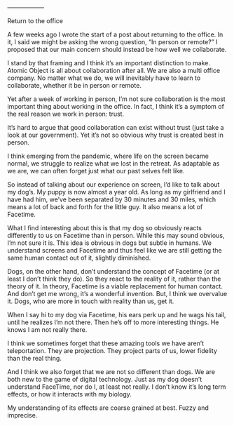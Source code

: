—————— 

Return to the office

A few weeks ago I wrote the start of a post about returning to the office. In it, I said we might be asking the wrong question, “In person or remote?” I proposed that our main concern should instead be how well we collaborate. 

I stand by that framing and I think it’s an important distinction to make. Atomic Object is all about collaboration after all. We are also a multi office company. No matter what we do, we will inevitably have to learn to collaborate, whether it be in person or remote. 

Yet after a week of working in person, I’m not sure collaboration is the most important thing about working in the office. In fact, I think it’s a symptom of the real reason we work in person: trust. 

It’s hard to argue that good collaboration can exist without trust (just take a look at our government). Yet it’s not so obvious why trust is created best in person. 

I think emerging from the pandemic, where life on the screen became normal, we struggle to realize what we lost in the retreat. As adaptable as we are, we can often forget just what our past selves felt like. 

So instead of talking about our experience on screen, I’d like to talk about my dog’s. My puppy is now almost a year old. As long as my girlfriend and I have had him, we’ve been separated by 30 minutes and 30 miles, which means a lot of back and forth for the little guy. It also means a lot of Facetime. 

What I find interesting about this is that my dog so obviously reacts differently to us on Facetime than in person. While this may sound obvious, I’m not sure it is. This idea is obvious in dogs but subtle in humans. We understand screens and Facetime and thus feel like we are still getting the same human contact out of it, slightly diminished. 

Dogs, on the other hand, don’t understand the concept of Facetime (or at least I don’t think they do). So they react to the reality of it, rather than the theory of it. In theory, Facetime is a viable replacement for human contact. And don’t get me wrong, it’s a wonderful invention. But, I think we overvalue it. Dogs, who are more in touch with reality than us, get it. 

When I say hi to my dog via Facetime, his ears perk up and he wags his tail, until he realizes I’m not there. Then he’s off to more interesting things. He knows I am not really there. 

I think we sometimes forget that these amazing tools we have aren’t teleportation. They are projection. They project parts of us, lower fidelity than the real thing. 

And I think we also forget that we are not so different than dogs. We are both new to the game of digital technology. Just as my dog doesn’t understand FaceTime, nor do I, at least not really. I don’t know it’s long term effects, or how it interacts with my biology. 

My understanding of its effects are coarse grained at best. Fuzzy and imprecise. 